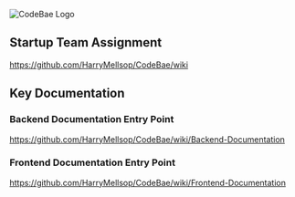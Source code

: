 ![CodeBae Logo](https://i.imgur.com/IvPQXGI.png)

## Startup Team Assignment
https://github.com/HarryMellsop/CodeBae/wiki

## Key Documentation

### Backend Documentation Entry Point
https://github.com/HarryMellsop/CodeBae/wiki/Backend-Documentation

### Frontend Documentation Entry Point
https://github.com/HarryMellsop/CodeBae/wiki/Frontend-Documentation
